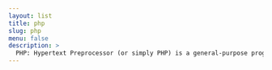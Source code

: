 ```yaml
---
layout: list
title: php
slug: php
menu: false
description: >
  PHP: Hypertext Preprocessor (or simply PHP) is a general-purpose programming language originally designed for web development. It was originally created by Rasmus Lerdorf in 1994; the PHP reference implementation is now produced by The PHP Group.
---
```


